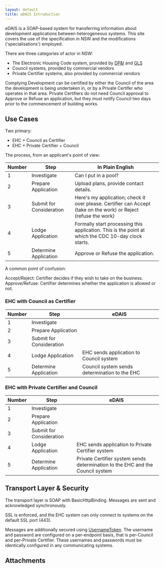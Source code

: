 ```yaml
---
layout: default
title: eDAIS Introduction
---
```


eDAIS is a SOAP-based system for transferring information about development applications between heterogeneous systems. This site covers the use of the specification in NSW and the modifications ('specialisations') employed.

There are three categories of actor in NSW:

* The Electronic Housing Code system, provided by [DP&I](http://www.planning.nsw.gov.au) and [GLS](http://www.licence.nsw.gov.au)
* Council systems, provided by commercial vendors
* Private Certifier systems, also provided by commercial vendors

Complying Development can be certified by either the Council of the area the development is being undertaken in, or by a Private Certifer who operates in that area. Private Certifiers do not need Council approval to Approve or Refuse an application, but they must notify Council two days prior to the commencement of building works.

## Use Cases

Two primary:
* EHC + Council as Certifier
* EHC + Private Certifier + Council

The process, from an applicant's point of view:

Number | Step                     | In Plain English 
-------|--------------------------|------------------
1      | Investigate              | Can I put in a pool?
2      | Prepare Application      | Upload plans, provide contact details.
3      | Submit for Consideration | Here's my application; check it over please. Certifier can Accept (take on the work) or Reject (refuse the work)
4      | Lodge Application        | Formally start processing this application. This is the point at which the CDC 10-day clock starts.
5      | Determine Application    | Approve or Refuse the application.


A common point of confusion:

Accept/Reject: Certifier decides if they wish to take on the business.
Approve/Refuse: Certifier determines whether the application is allowed or not.


### EHC with Council as Certifier

Number | Step                     | eDAIS
-------|--------------------------|------
1      | Investigate              |
2      | Prepare Application      |
3      | Submit for Consideration |
4      | Lodge Application        | EHC sends application to Council system
5      | Determine Application    | Council system sends determination to the EHC

### EHC with Private Certifier and Council

Number | Step                     | eDAIS
-------|--------------------------|------
1      | Investigate              |
2      | Prepare Application      |
3      | Submit for Consideration |
4      | Lodge Application        | EHC sends application to Private Certifier system
5      | Determine Application    | Private Certifier system sends determination to the EHC and the Council system


## Transport Layer & Security

The transport layer is SOAP with BasicHttpBinding. Messages are sent and acknowledged synchronously.

SSL is enforced, and the EHC system can only connect to systems on the default SSL port (443).

Messages are additionally secured using [UsernameToken][1]. The username and password are configured on a per-endpoint basis, that is per-Council and per-Private Certifier. These usernames and passwords must be identically configured in any communicating systems.


[1]: http://docs.oasis-open.org/wss/2004/01/oasis-200401-wss-username-token-profile-1.0.pdf

## Attachments







